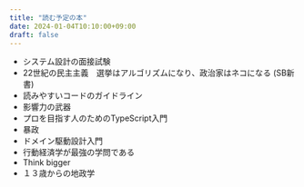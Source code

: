 ```yaml
---
title: "読む予定の本"
date: 2024-01-04T10:10:00+09:00
draft: false
---
```

<!--more-->
- システム設計の面接試験
- 22世紀の民主主義　選挙はアルゴリズムになり、政治家はネコになる (SB新書) 
- 読みやすいコードのガイドライン
- 影響力の武器
- プロを目指す人のためのTypeScript入門
- 暴政
- ドメイン駆動設計入門
- 行動経済学が最強の学問である
- Think bigger
- １３歳からの地政学
